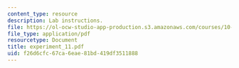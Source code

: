 ```yaml
---
content_type: resource
description: Lab instructions.
file: https://ol-ocw-studio-app-production.s3.amazonaws.com/courses/10-467-polymer-science-laboratory-fall-2005/f26d6cfc67ca6eae81bd419df3511888_experiment_11.pdf
file_type: application/pdf
resourcetype: Document
title: experiment_11.pdf
uid: f26d6cfc-67ca-6eae-81bd-419df3511888
---
```

